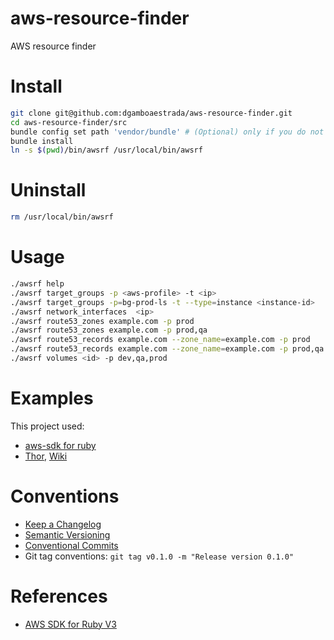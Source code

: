 # aws-resource-finder
AWS resource finder

# Install
```bash
git clone git@github.com:dgamboaestrada/aws-resource-finder.git
cd aws-resource-finder/src
bundle config set path 'vendor/bundle' # (Optional) only if you do not want to do a global installation of the libraries.
bundle install
ln -s $(pwd)/bin/awsrf /usr/local/bin/awsrf
```

# Uninstall
```bash
rm /usr/local/bin/awsrf
```

# Usage
```bash
./awsrf help
./awsrf target_groups -p <aws-profile> -t <ip>
./awsrf target_groups -p=bg-prod-ls -t --type=instance <instance-id>
./awsrf network_interfaces  <ip>
./awsrf route53_zones example.com -p prod
./awsrf route53_zones example.com -p prod,qa
./awsrf route53_records example.com --zone_name=example.com -p prod
./awsrf route53_records example.com --zone_name=example.com -p prod,qa
./awsrf volumes <id> -p dev,qa,prod
```

# Examples

This project used:
- [aws-sdk for ruby](https://docs.aws.amazon.com/sdk-for-ruby/v3/api/)
- [Thor](https://github.com/rails/thor), [Wiki](https://github.com/rails/thor/wiki)

# Conventions
- [Keep a Changelog](https://keepachangelog.com/en/1.1.0/)
- [Semantic Versioning](https://semver.org/spec/v2.0.0.html)
- [Conventional Commits](https://www.conventionalcommits.org/en/v1.0.0/)
- Git tag conventions: `git tag v0.1.0 -m "Release version 0.1.0"`

# References
- [AWS SDK for Ruby V3](https://docs.aws.amazon.com/sdk-for-ruby/v3/api/)